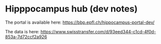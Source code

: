 # Hipppocampus hub (dev notes)

The portal is available here: <https://bbp.epfl.ch/hippocampus-portal-dev/>

The data is here: <https://www.swisstransfer.com/d/93eed344-c1cd-4f0d-853a-7d72ccf2a926>
